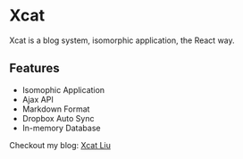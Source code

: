 Xcat
===

Xcat is a blog system, isomorphic application, the React way.

Features
---

- Isomophic Application
- Ajax API
- Markdown Format
- Dropbox Auto Sync
- In-memory Database

Checkout my blog: [Xcat Liu](http://xcatliu.com)
